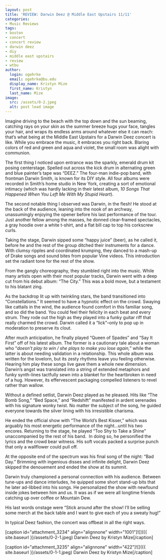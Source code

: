 ```yaml
---
layout: post
title: 'REVIEW: Darwin Deez @ Middle East Upstairs 11/11'
categories:
- Music Reviews
tags:
- boston
- concert
- concert review
- darwin deez
- diy
- middle east upstairs
- review
- wtbu
author:
  login: ogehrke
  email: ogehrke@bu.edu
  display_name: Kristyn Mize
  first_name: Kristyn
  last_name: Mize
image:
  src: /assets/0-2.jpeg
  alt: post lead image
---
```

Imagine driving to the beach with the top down and the sun beaming, catching rays on your skin as the summer breeze hugs your face, tangles your hair, and wraps its endless arms around whatever else it can reach: that’s what being at the Middle East Upstairs for a Darwin Deez concert is like. While you embrace the music, it embraces you right back. Blaring colors of red and green and aqua and violet, the small room was alight with communion.

The first thing I noticed upon entrance was the sparkly, emerald drum kit posing centerstage. Spelled out across the kick drum in alternating green and blue painter’s tape was “DEEZ.” The four-man indie-pop band, with frontman Darwin Smith, is known for its DIY style. All four albums were recorded in Smith’s home studio in New York, creating a sort of emotional intimacy (which was hardly lacking in their latest album, _10 Songs That Happened When You Left Me With My Stupid Heart_).

The second notable thing I observed was Darwin, in the flesh! He stood at the back of the audience, leaning into the nook of an archway, unassumingly enjoying the opener before his last performance of the tour. Just another fellow among the masses, he donned clear-framed spectacles, a gray hoodie over a white t-shirt, and a flat bill cap to top his corkscrew curls.

Taking the stage, Darwin sipped some “happy juice” (beer), as he called it, before he and the rest of the group ditched their instruments for a dance. With clumsy ripples and coordinated krumping, they danced to a mash-up of Drake songs and sound bites from popular Vine videos. This introduction set the radiant tone for the rest of the show.

From the gangly choreography, they stumbled right into the music. While many artists open with their most popular tracks, Darwin went with a deep cut from his debut album: “The City.” This was a bold move, but a testament to his blatant zing.

As the backdrop lit up with twinkling stars, the band transitioned into “Constellations.” It seemed to have a hypnotic effect on the crowd. Swaying like cattails in the wind, the audience found comfort in this familiar song, and so did the band. You could feel their felicity in each beat and every strum. They rode out the high as they played into a funky guitar riff that really charmed the crowd. Darwin called it a “lick”–only to pop up in moderation to preserve its clout.

After much anticipation, he finally played “Queen of Spades” and “Say It First” off of his latest album. The former is a cautionary tale about a woman who “_doesn’t play to win / she plays to make you lose again,_” while the latter is about needing validation in a relationship. This whole album was written for the lovelorn, but its zesty rhythms leave you feeling otherwise. Hearing him play these songs live gave them a whole new dimension. Darwin’s angst was translated into a string of extended metaphors and funky synth-lines tactfully sewn into a blanket for the heartbroken in need of a hug. However, its effervescent packaging compelled listeners to revel rather than wallow.

Without a defined setlist, Darwin Deez played as he pleased. Hits like “The Bomb Song,” “Bed Space,” and “Redshift” manifested in ardent serenades with his signature wonky twist. No matter the subject of the song, he guided everyone towards the silver lining with his irresistible charisma.

He ended the official show with “The World’s Best Kisser,” which was arguably his most energetic performance of the night…until his two encores. Returning to the stage, he played “Too Shy to Take a Shine” unaccompanied by the rest of his band.  In doing so, he personified the lyrics and the crowd bear witness. His soft vocals packed a surprise punch that only a wallflower could pull off.

At the opposite end of the spectrum was his final song of the night: “Bad Day.” Brimming with ingenious disses and infinite delight, Darwin Deez skipped the denouement and ended the show at its summit.

Darwin truly championed a personal connection with his audience. Between tune-ups and dance interludes, he quipped some short stand-up bits that he later ad-libbed into his songs. He personalized the show with newfound inside jokes between him and us. It was as if we were all longtime friends catching up over coffee or Mountain Dew.

His last words onstage were “Stick around after the show! I’ll be selling some merch at the back table and I want to give each of you a sweaty hug!”

In typical Deez fashion, the concert was offbeat in all the right ways.

\[caption id="attachment\_3234" align="alignnone" width="1001"\]![]({{ site.baseurl }}/assets/0-2-1.jpeg) Darwin Deez by Kristyn Mize\[/caption\]

\[caption id="attachment\_3235" align="alignnone" width="422"\]![]({{ site.baseurl }}/assets/0-1-1.jpeg) Darwin Deez by Kristyn Mize\[/caption\]